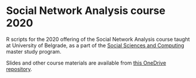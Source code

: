 # Social Network Analysis course 2020
R scripts for the 2020 offering of the Social Network Analysis course taught at University of Belgrade, as a part of the [Social Sciences and Computing](https://sites.google.com/site/soscicomenglish/) master study program.

Slides and other course materials are available from [this OneDrive repository](https://1drv.ms/u/s!AjwXFgNk6IQbg2XpTD3GyRwNf-QK?e=4w3Pf4).
